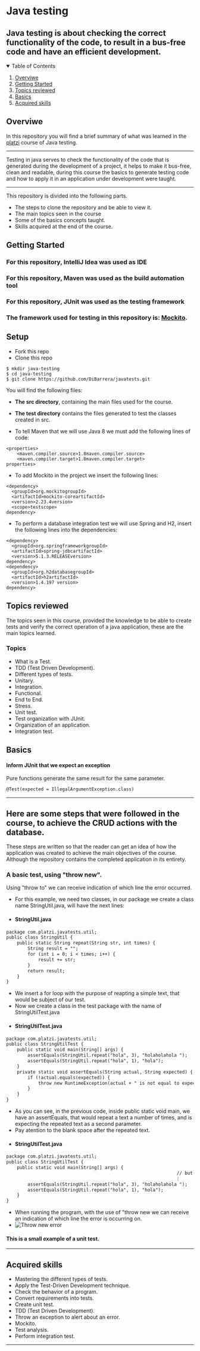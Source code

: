 # Java testing

## Java testing is about checking the correct functionality of the code, to result in a bus-free code and have an efficient development.



<!-- TABLE OF CONTENTS -->
<details open="open">
  <summary>Table of Contents</summary>
  <ol>
    <li>
      <a href="#Overviwe">Overviwe</a>
    </li>
    <li>
      <a href="#getting-started">Getting Started</a>
    </li>
    <li><a href="#Topics-reviewed">Topics reviewed</a></li>
    <li><a href="#Basics">Basics</a></li>
    <li><a href="#Acquired-skills">Acquired skills</a></li>
  </ol>
</details>



<!-- Overviwe -->
## Overviwe

In this repository you will find a brief summary of what was learned in the [platzi](https://platzi.com/cursos/testing-java/) course of Java testing.

---------

Testing in java serves to check the functionality of the code that is generated during the development of a project, it helps to make it bus-free, clean and readable, during this course the basics to generate testing code and how to apply it in an application under development were taught.

---------

This repository is divided into the following parts.
* The steps to clone the repository and be able to view it.
* The main topics seen in the course
* Some of the basics concepts taught.
* Skills acquired at the end of the course.



<!-- GETTING STARTED -->
## Getting Started

### For this repository, IntelliJ Idea was used as IDE

### For this repository, Maven was used as the build automation tool

### For this repository, JUnit was used as the testing framework 

### The framework used for testing in this repository is: [Mockito](https://site.mockito.org/).

## Setup

- Fork this repo
- Clone this repo

```shell
$ mkdir java-testing
$ cd java-testing
$ git clone https://github.com/DiBarrera/javatests.git
```

You will find the following files:

- **The src directory**, containing the main files used for the course.
- **The test directory** contains the files generated to test the classes created in src.

- To tell Maven that we will use Java 8 we must add the following lines of code:

```shell
<properties>
    <maven.compiler.source>1.8maven.compiler.source>
    <maven.compiler.target>1.8maven.compiler.target>
properties>
```

- To add Mockito in the project we insert the following lines:

```shell
<dependency>
  <groupId>org.mockitogroupId>
  <artifactId>mockito-coreartifactId>
  <version>2.23.4version>
  <scope>testscope>
dependency>
```

- To perform a database integration test we will use Spring and H2, insert the following lines into the dependencies:

```shell
<dependency>
  <groupId>org.springframeworkgroupId>
  <artifactId>spring-jdbcartifactId>
  <version>5.1.3.RELEASEversion>
dependency>
<dependency>
  <groupId>org.h2databasegroupId>
  <artifactId>h2artifactId>
  <version>1.4.197 version>
dependency>
```



<!-- Topics reviewed -->
## Topics reviewed

The topics seen in this course, provided the knowledge to be able to create tests and verify the correct operation of a java application, these are the main topics learned.

### Topics

- What is a Test.
- TDD (Test Driven Development).
- Different types of tests.
- Unitary. 
- Integration. 
- Functional. 
- End to End.
- Stress.
- Unit test.
- Test organization with JUnit.
- Organization of an application.
- Integration test.




<!-- Basics -->
## Basics

#### Inform JUnit that we expect an exception
Pure functions generate the same result for the same parameter.
```markdown
@Test(expected = IllegalArgumentException.class)
``` 
---------

## Here are some steps that were followed in the course, to achieve the CRUD actions with the database.
These steps are written so that the reader can get an idea of how the application was created to achieve the main objectives of the course. Although the repository contains the completed application in its entirety.

### A basic test, using "throw new".
Using "throw to" we can receive indication of which line the error occurred.
- For this example, we need two classes, in our package we create a class name StringUtil.java, will have the next lines:
- #### StringUtil.java
```markdown
package com.platzi.javatests.util;
public class StringUtil {
    public static String repeat(String str, int times) {
        String result = "";
        for (int i = 0; i < times; i++) {
            result += str;
        }
        return result;
    }
}
``` 
- We insert a for loop with the purpose of reapting a simple text, that would be subject of our test.
- Now we create a class in the test package with the name of StringUtilTest.java
- #### StringUtilTest.java
```markdown
package com.platzi.javatests.util;
public class StringUtilTest {
    public static void main(String[] args) {
        assertEquals(StringUtil.repeat("hola", 3), "holaholahola ");
        assertEquals(StringUtil.repeat("hola", 1), "hola");
    }
    private static void assertEquals(String actual, String expected) {
        if (!actual.equals(expected)) {
            throw new RuntimeException(actual + " is not equal to expected " + expected);
        }
    }
}
``` 
- As you can see, in the previous code, inside public static void main, we have an assertEquals, that would repeat a text a number of times, and is expecting the repeated text as a second parameter.
- Pay atention to the blank space after the repeated text.
- #### StringUtilTest.java
```markdown
package com.platzi.javatests.util;
public class StringUtilTest {
    public static void main(String[] args) {
                                                                // but there´s a space here
                                                                |
        assertEquals(StringUtil.repeat("hola", 3), "holaholahola ");
        assertEquals(StringUtil.repeat("hola", 1), "hola");
    }
}
``` 
- When running the program, with the use of "throw new we can receive an indication of which line the error is occurring on.
- <img src="/docs/java-testing-output1" alt="Throw new error"/>

#### This is a small example of a unit test.

---------



 <!-- Acquired skills -->
## Acquired skills

- Mastering the different types of tests.
- Apply the Test-Driven Development technique.
- Check the behavior of a program.
- Convert requirements into tests.
- Create unit test.
- TDD (Test Driven Development).
- Throw an exception to alert about an error.
- Mockito.
- Test analysis.
- Perform integration test.



---------
